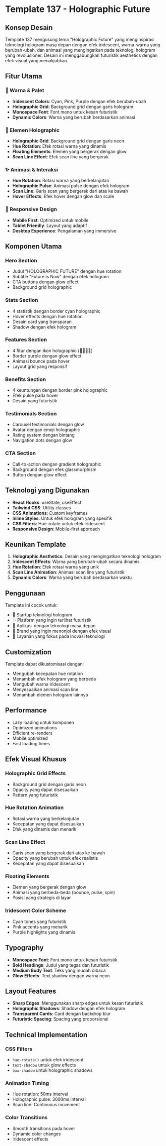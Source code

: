 # Template 137 - Holographic Future

## Konsep Desain
Template 137 mengusung tema "Holographic Future" yang menginspirasi teknologi hologram masa depan dengan efek iridescent, warna-warna yang berubah-ubah, dan animasi yang mengingatkan pada teknologi hologram yang revolusioner. Desain ini menggabungkan futuristik aesthetics dengan efek visual yang menakjubkan.

## Fitur Utama

### 🎨 Warna & Palet
- **Iridescent Colors**: Cyan, Pink, Purple dengan efek berubah-ubah
- **Holographic Grid**: Background grid dengan garis hologram
- **Monospace Font**: Font mono untuk kesan futuristik
- **Dynamic Colors**: Warna yang berubah berdasarkan animasi

### 🌈 Elemen Holographic
- **Holographic Grid**: Background grid dengan garis neon
- **Hue Rotation**: Efek rotasi warna yang dinamis
- **Floating Elements**: Elemen yang bergerak dengan glow
- **Scan Line Effect**: Efek scan line yang bergerak

### ✨ Animasi & Interaksi
- **Hue Rotation**: Rotasi warna yang berkelanjutan
- **Holographic Pulse**: Animasi pulse dengan efek hologram
- **Scan Line**: Garis scan yang bergerak dari atas ke bawah
- **Hover Effects**: Efek hover dengan glow dan scale

### 📱 Responsive Design
- **Mobile First**: Optimized untuk mobile
- **Tablet Friendly**: Layout yang adaptif
- **Desktop Experience**: Pengalaman yang immersive

## Komponen Utama

### Hero Section
- Judul "HOLOGRAPHIC FUTURE" dengan hue rotation
- Subtitle "Future is Now" dengan efek hologram
- CTA buttons dengan glow effect
- Background grid holographic

### Stats Section
- 4 statistik dengan border cyan holographic
- Hover effects dengan hue rotation
- Desain card yang transparan
- Shadow dengan efek hologram

### Features Section
- 4 fitur dengan ikon holographic (🌈✨🚀💎)
- Border purple dengan glow effect
- Animasi bounce pada hover
- Layout grid yang responsif

### Benefits Section
- 4 keuntungan dengan border pink holographic
- Efek pulse pada hover
- Desain yang futuristik

### Testimonials Section
- Carousel testimonials dengan glow
- Avatar dengan emoji holographic
- Rating system dengan bintang
- Navigation dots dengan glow

### CTA Section
- Call-to-action dengan gradient holographic
- Background dengan efek glassmorphism
- Button dengan glow effect

## Teknologi yang Digunakan

- **React Hooks**: useState, useEffect
- **Tailwind CSS**: Utility classes
- **CSS Animations**: Custom keyframes
- **Inline Styles**: Untuk efek hologram yang spesifik
- **CSS Filters**: Hue-rotate untuk efek iridescent
- **Responsive Design**: Mobile-first approach

## Keunikan Template

1. **Holographic Aesthetics**: Desain yang mengingatkan teknologi hologram
2. **Iridescent Effects**: Warna yang berubah-ubah secara dinamis
3. **Hue Rotation**: Efek rotasi warna yang unik
4. **Scan Line Animation**: Animasi scan line yang futuristik
5. **Dynamic Colors**: Warna yang berubah berdasarkan waktu

## Penggunaan

Template ini cocok untuk:
- 🌈 Startup teknologi hologram
- ✨ Platform yang ingin terlihat futuristik
- 🚀 Aplikasi dengan teknologi masa depan
- 💎 Brand yang ingin menonjol dengan efek visual
- 🌈 Layanan yang fokus pada inovasi teknologi

## Customization

Template dapat dikustomisasi dengan:
- Mengubah kecepatan hue rotation
- Menambah efek hologram yang berbeda
- Mengubah warna iridescent
- Menyesuaikan animasi scan line
- Menambah elemen hologram lainnya

## Performance

- Lazy loading untuk komponen
- Optimized animations
- Efficient re-renders
- Mobile optimized
- Fast loading times

## Efek Visual Khusus

### Holographic Grid Effects
- Background grid dengan garis neon
- Opacity yang dapat disesuaikan
- Pattern yang futuristik

### Hue Rotation Animation
- Rotasi warna yang berkelanjutan
- Kecepatan yang dapat disesuaikan
- Efek yang dinamis dan menarik

### Scan Line Effect
- Garis scan yang bergerak dari atas ke bawah
- Opacity yang berubah untuk efek realistis
- Kecepatan yang dapat disesuaikan

### Floating Elements
- Elemen yang bergerak dengan glow
- Animasi yang berbeda-beda (bounce, pulse, spin)
- Posisi yang strategis di layar

### Iridescent Color Scheme
- Cyan tones yang futuristik
- Pink accents yang menarik
- Purple highlights yang dinamis

## Typography

- **Monospace Font**: Font mono untuk kesan futuristik
- **Bold Headings**: Judul yang tegas dan futuristik
- **Medium Body Text**: Teks yang mudah dibaca
- **Glow Effects**: Text shadow dengan warna neon

## Layout Features

- **Sharp Edges**: Menggunakan sharp edges untuk kesan futuristik
- **Holographic Shadows**: Shadow dengan efek hologram
- **Transparent Cards**: Card dengan backdrop blur
- **Futuristic Spacing**: Spacing yang proporsional

## Technical Implementation

### CSS Filters
- `hue-rotate()` untuk efek iridescent
- `text-shadow` untuk glow effects
- `box-shadow` untuk holographic shadows

### Animation Timing
- Hue rotation: 50ms interval
- Holographic pulse: 3000ms interval
- Scan line: Continuous movement

### Color Transitions
- Smooth transitions pada hover
- Dynamic color changes
- Iridescent effects 